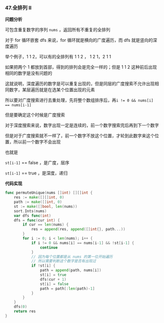 ###  47.全排列 II

**问题分析**

可包含重复数字的序列 `nums` ，返回所有不重复的全排列

对于 for 循环嵌套 dfs 来说，for 循环就是横向的广度遍历，而 dfs 就是竖向的深度遍历

举个例子，1 1 2，可以有的全排列有 1 1 2 ， 1 2 1，2 1 1 

如果把两个 1 都放到首部，得到的排列会是完全一样的；但是 1 1 2 这种前后出现相同的数字是没有问题的

这就说明，深度遍历的数字是可以重复出现的，但是同层的广度搜索不允许出现相同数字，某层遍历就是在选某个位置出现的元素



所以要对广度搜索进行去重处理，先将整个数组排序后，再`i != 0 && nums[i] == nums[i-1]`

但是要确定这个时候是广度搜索

对于深度搜索来说，数字出现一定是连续的，前一个数字搜索完后再到下一个数字

但是对于广度搜索就不一样了，前一个数字不放这个位置，才轮到此数字来这个位置，所以前一个数字不会出现

也就是

 `st[i-1]` == false ，是广度，层序

 `st[i-1]` == true ，是深度，递归



**代码实现**

```go
func permuteUnique(nums []int) [][]int {
	res := make([][]int, 0)
	path := make([]int, 0)
	st := make([]bool, len(nums))
	sort.Ints(nums)
	var dfs func(int)
	dfs = func(cur int) {
		if cur == len(nums) {
			res = append(res, append([]int{}, path...))
		}
		for i := 0; i < len(nums); i++ {
			if i != 0 && nums[i] == nums[i-1] && !st[i-1] {
				continue
			}
            // 因为每个位置都是从 nums 的第一位开始遍历
            // 所以需要判断这个数字是否有出现过
			if !st[i] {
				path = append(path, nums[i])
				st[i] = true
				dfs(cur + 1)
				st[i] = false
				path = path[:len(path)-1]
			}
		}
	}
	dfs(0)
	return res
}
```

